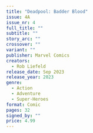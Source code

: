 ```yaml
---
title: "Deadpool: Badder Blood"
issue: 4A
issue_nr: 4
full_title: ""
subtitle: ""
story_arc: ""
crossover: ""
variant: ""
publisher: Marvel Comics
creators:
  - Rob Liefeld
release_date: Sep 2023
release_year: 2023
genre:
  - Action
  - Adventure
  - Super-Heroes
format: Comic
pages: 32
signed_by: ""
price: 4.99
---
```

